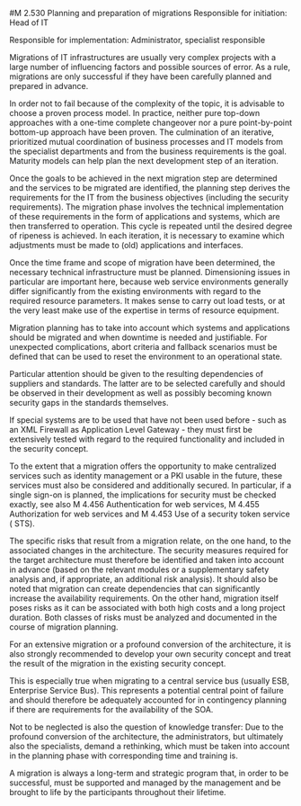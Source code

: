 #M 2.530 Planning and preparation of migrations
Responsible for initiation: Head of IT

Responsible for implementation: Administrator, specialist responsible

Migrations of IT infrastructures are usually very complex projects with a large number of influencing factors and possible sources of error. As a rule, migrations are only successful if they have been carefully planned and prepared in advance.

In order not to fail because of the complexity of the topic, it is advisable to choose a proven process model. In practice, neither pure top-down approaches with a one-time complete changeover nor a pure point-by-point bottom-up approach have been proven. The culmination of an iterative, prioritized mutual coordination of business processes and IT models from the specialist departments and from the business requirements is the goal. Maturity models can help plan the next development step of an iteration.

Once the goals to be achieved in the next migration step are determined and the services to be migrated are identified, the planning step derives the requirements for the IT from the business objectives (including the security requirements). The migration phase involves the technical implementation of these requirements in the form of applications and systems, which are then transferred to operation. This cycle is repeated until the desired degree of ripeness is achieved. In each iteration, it is necessary to examine which adjustments must be made to (old) applications and interfaces.

Once the time frame and scope of migration have been determined, the necessary technical infrastructure must be planned. Dimensioning issues in particular are important here, because web service environments generally differ significantly from the existing environments with regard to the required resource parameters. It makes sense to carry out load tests, or at the very least make use of the expertise in terms of resource equipment.

Migration planning has to take into account which systems and applications should be migrated and when downtime is needed and justifiable. For unexpected complications, abort criteria and fallback scenarios must be defined that can be used to reset the environment to an operational state.

Particular attention should be given to the resulting dependencies of suppliers and standards. The latter are to be selected carefully and should be observed in their development as well as possibly becoming known security gaps in the standards themselves.

If special systems are to be used that have not been used before - such as an XML Firewall as Application Level Gateway - they must first be extensively tested with regard to the required functionality and included in the security concept.

To the extent that a migration offers the opportunity to make centralized services such as identity management or a PKI usable in the future, these services must also be considered and additionally secured. In particular, if a single sign-on is planned, the implications for security must be checked exactly, see also M 4.456 Authentication for web services, M 4.455 Authorization for web services and M 4.453 Use of a security token service ( STS).

The specific risks that result from a migration relate, on the one hand, to the associated changes in the architecture. The security measures required for the target architecture must therefore be identified and taken into account in advance (based on the relevant modules or a supplementary safety analysis and, if appropriate, an additional risk analysis). It should also be noted that migration can create dependencies that can significantly increase the availability requirements. On the other hand, migration itself poses risks as it can be associated with both high costs and a long project duration. Both classes of risks must be analyzed and documented in the course of migration planning.

For an extensive migration or a profound conversion of the architecture, it is also strongly recommended to develop your own security concept and treat the result of the migration in the existing security concept.

This is especially true when migrating to a central service bus (usually ESB, Enterprise Service Bus). This represents a potential central point of failure and should therefore be adequately accounted for in contingency planning if there are requirements for the availability of the SOA.

Not to be neglected is also the question of knowledge transfer: Due to the profound conversion of the architecture, the administrators, but ultimately also the specialists, demand a rethinking, which must be taken into account in the planning phase with corresponding time and training is.

A migration is always a long-term and strategic program that, in order to be successful, must be supported and managed by the management and be brought to life by the participants throughout their lifetime.




